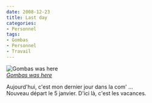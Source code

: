 ```yaml
---
date: 2008-12-23
title: Last day
categories:
- Personnel
tags:
- Gombas
- Personnel
- Travail
---
```

<p>
<img src="https://farm4.static.flickr.com/3258/3130328851_055a16693d.jpg" alt="Gombas was here" /><br /><i><a href="https://www.flickr.com/photos/alienlebarge/3130328851/" title="photo sharing">Gombas was here</a></i>
</p>
				
<p>
	Aujourd'hui, c'est mon dernier jour dans la com' ...<br />
Nouveau départ le 5 janvier. D'ici là, c'est les vacances.
</p>
